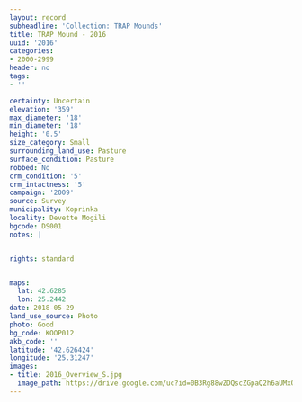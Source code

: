 ```yaml
---
layout: record
subheadline: 'Collection: TRAP Mounds'
title: TRAP Mound - 2016
uuid: '2016'
categories:
- 2000-2999
header: no
tags:
- ''

certainty: Uncertain
elevation: '359'
max_diameter: '18'
min_diameter: '18'
height: '0.5'
size_category: Small
surrounding_land_use: Pasture
surface_condition: Pasture
robbed: No
crm_condition: '5'
crm_intactness: '5'
campaign: '2009'
source: Survey
municipality: Koprinka
locality: Devette Mogili
bgcode: DS001
notes: |


rights: standard


maps:
  lat: 42.6285
  lon: 25.2442
date: 2018-05-29
land_use_source: Photo
photo: Good
bg_code: KOOP012
akb_code: ''
latitude: '42.626424'
longitude: '25.31247'
images:
- title: 2016_Overview_S.jpg
  image_path: https://drive.google.com/uc?id=0B3Rg88wZDQscZGpaQ2h6aUMxOXM
---
```

